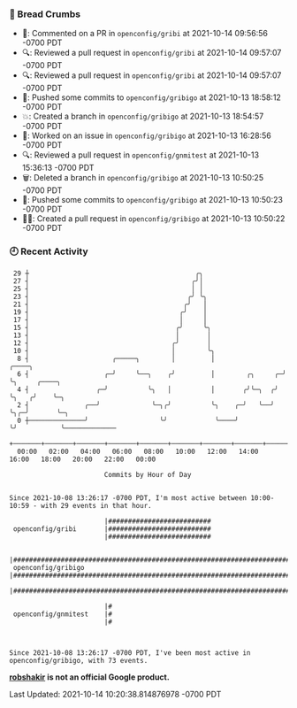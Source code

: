 ### 🍞 Bread Crumbs

 * 💬: Commented on a PR in  `openconfig/gribi` at 2021-10-14 09:56:56 -0700 PDT
 * 🔍: Reviewed a pull request in  `openconfig/gribi` at 2021-10-14 09:57:07 -0700 PDT
 * 🔍: Reviewed a pull request in  `openconfig/gribi` at 2021-10-14 09:57:07 -0700 PDT
 * 🚢: Pushed some commits to `openconfig/gribigo` at 2021-10-13 18:58:12 -0700 PDT
 * 💥: Created a branch in `openconfig/gribigo` at 2021-10-13 18:54:57 -0700 PDT
 * 👀: Worked on an issue in `openconfig/gribigo` at 2021-10-13 16:28:56 -0700 PDT
 * 🔍: Reviewed a pull request in  `openconfig/gnmitest` at 2021-10-13 15:36:13 -0700 PDT
 * 🗑: Deleted a branch in `openconfig/gribigo` at 2021-10-13 10:50:25 -0700 PDT
 * 🚢: Pushed some commits to `openconfig/gribigo` at 2021-10-13 10:50:23 -0700 PDT
 * ✍🏼: Created a pull request in `openconfig/gribigo` at 2021-10-13 10:50:22 -0700 PDT

### 🕘 Recent Activity
```
 29 ┼                                          ╭╮
 27 ┤                                         ╭╯│
 25 ┤                                         │ │
 23 ┤                                        ╭╯ ╰╮
 21 ┤                                       ╭╯   │
 19 ┤                                      ╭╯    │
 17 ┤                                      │     │
 15 ┤                                     ╭╯     ╰╮
 13 ┤                                     │       │
 12 ┤                                    ╭╯       │
 10 ┤                                    │        ╰╮
  8 ┤                     ╭─────╮        │         │                 ╭────╮
  6 ┤                   ╭─╯     ╰──╮    ╭╯         │        ╭╮     ╭─╯    ╰╮     ╭────╮
  4 ┤                 ╭─╯          ╰╮   │          │       ╭╯╰─╮  ╭╯       ╰╮   ╭╯    ╰─╮
  2 ┤              ╭──╯             ╰─╮╭╯          ╰╮    ╭─╯   ╰──╯         ╰╮╭─╯       ╰─╮
  0 ┼──────────────╯                  ╰╯            ╰────╯                   ╰╯           ╰─────────────
    +───────+───────+───────+───────+───────+───────+───────+───────+───────+───────+───────+───────+────
  00:00   02:00   04:00   06:00   08:00   10:00   12:00   14:00   16:00   18:00   20:00   22:00   00:00   

						Commits by Hour of Day


Since 2021-10-08 13:26:17 -0700 PDT, I'm most active between 10:00-10:59 - with 29 events in that hour.

```



```
                        |##########################
 openconfig/gribi       |##########################
                        |##########################

                        |#########################################################################
 openconfig/gribigo     |#########################################################################
                        |#########################################################################

                        |#
 openconfig/gnmitest    |#
                        |#



Since 2021-10-08 13:26:17 -0700 PDT, I've been most active in openconfig/gribigo, with 73 events.

```
**[robshakir](mailto:robjs@google.com) is not an official Google product.**  


Last Updated: 2021-10-14 10:20:38.814876978 -0700 PDT
